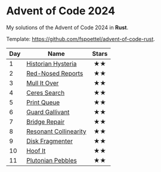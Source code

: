 # Advent of Code 2024

My solutions of the Advent of Code 2024 in **Rust**.

Template: https://github.com/fspoettel/advent-of-code-rust.

| Day | Name                                     | Stars |
|-----|------------------------------------------|:-----:|
| 1   | [ Historian Hysteria ](src/bin/01.rs)    |  ★★   |
| 2   | [ Red-Nosed Reports ](src/bin/02.rs)     |  ★★   |
| 3   | [ Mull It Over ](src/bin/03.rs)          |  ★★   |
| 4   | [ Ceres Search ](src/bin/04.rs)          |  ★★   |
| 5   | [ Print Queue ](src/bin/05.rs)           |  ★★   |
| 6   | [ Guard Gallivant ](src/bin/06_)         |  ★★   |
| 7   | [ Bridge Repair ](src/bin/07.rs)         |  ★★   |
| 8   | [ Resonant Collinearity ](src/bin/08.rs) |  ★★   |
| 9   | [ Disk Fragmenter ](src/bin/09.rs)       |  ★★   |
| 10  | [ Hoof It ](src/bin/10.rs)               |  ★★   |
| 11  | [ Plutonian Pebbles ](src/bin/11.rs)     |  ★★   |


